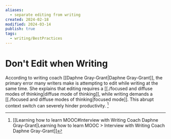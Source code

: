 ```yaml
---
aliases:
  - separate editing from writing
created: 2024-02-18
modified: 2024-03-14
publish: true
tags:
  - writing/BestPractices
---
```


# Don't Edit when Writing
According to writing coach [[Daphne Gray-Grant|Daphne Gray-Grant]], the primary error many writers make is attempting to edit while writing at the same time. She explains that editing requires a [[./focused and diffuse modes of thinking|diffuse mode of thinking]], while writing demands a [[./focused and diffuse modes of thinking|focused mode]]. This abrupt context switch can severely hinder productivity. [^1]


[^1]: [[Learning how to learn MOOC#Interview with Writing Coach Daphne Gray-Grant|Learning how to learn MOOC > Interview with Writing Coach Daphne Gray-Grant]]